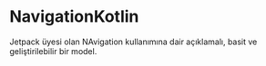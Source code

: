 # NavigationKotlin
Jetpack üyesi olan NAvigation kullanımına dair açıklamalı, basit ve geliştirilebilir bir model. 
